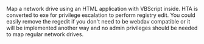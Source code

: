 Map a network drive using an HTML application with VBScript inside. HTA is converted to exe for privilege escalation to perform registry edit. You could easily remove the regedit if you don't need to be webdav compatible or it will be implemented another way and no admin privileges should be needed to map regular network drives.
